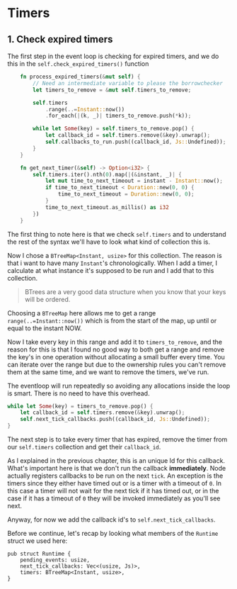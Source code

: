 # Timers

## 1. Check expired timers

The first step in the event loop is checking for expired timers, and we do this
in the `self.check_expired_timers()` function

```rust
    fn process_expired_timers(&mut self) {
        // Need an intermediate variable to please the borrowchecker
        let timers_to_remove = &mut self.timers_to_remove;

        self.timers
            .range(..=Instant::now())
            .for_each(|(k, _)| timers_to_remove.push(*k));

        while let Some(key) = self.timers_to_remove.pop() {
            let callback_id = self.timers.remove(&key).unwrap();
            self.callbacks_to_run.push((callback_id, Js::Undefined));
        }
    }

    fn get_next_timer(&self) -> Option<i32> {
        self.timers.iter().nth(0).map(|(&instant, _)| {
            let mut time_to_next_timeout = instant - Instant::now();
            if time_to_next_timeout < Duration::new(0, 0) {
                time_to_next_timeout = Duration::new(0, 0);
            }
            time_to_next_timeout.as_millis() as i32
        })
    }
```

The first thing to note here is that we check `self.timers` and to understand the
rest of the syntax we'll have to look what kind of collection this is.

Now I chose a `BTreeMap<Instant, usize>` for this collection. The reason is that
i want to have many `Instant`'s chronologically. When I add a timer, I calculate
at what instance it's supposed to be run and I add that to this collection.

> BTrees are a very good data structure when you know that your keys will be ordered.

Choosing a `BTreeMap` here allows me to get a range `range(..=Instant::now())`
which is from the start of the map, up until or equal to the instant NOW.

Now I take every key in this range and add it to `timers_to_remove`, and the reason
for this is that I found no good way to both get a range and remove the key's in one
operation without allocating a small buffer every time. You can iterate over the range
but due to the ownership rules you can't remove them at the same time, and we want to
remove the timers, we've run.

The eventloop will run repeatedly so avoiding any allocations inside the loop is smart. There is no need to have this overhead.

```rust
while let Some(key) = timers_to_remove.pop() {
    let callback_id = self.timers.remove(&key).unwrap();
    self.next_tick_callbacks.push((callback_id, Js::Undefined));
}
```

The next step is to take every timer that has expired, remove the timer from our `self.timers` collection and get their `callback_id`.

As I explained in the previous chapter, this is an unique Id for this callback. What's
important here is that we don't run the callback **immediately**. Node actually registers callbacks to be run on the next `tick`. An exception is the timers since they either have timed out or is a timer with a timeout of `0`. In this case a timer will not wait for the next tick if it has timed out, or in the case if it has a timeout of `0` they will be invoked immediately as you'll see next.

Anyway, for now we add the callback id's to `self.next_tick_callbacks`.

Before we continue, let's recap by looking what members of the `Runtime` struct
we used here:

```rust, no_run
pub struct Runtime {
    pending_events: usize,
    next_tick_callbacks: Vec<(usize, Js)>,
    timers: BTreeMap<Instant, usize>,
}
```
